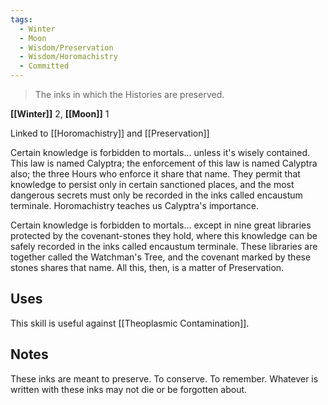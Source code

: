 ```yaml
---
tags:
  - Winter
  - Moon
  - Wisdom/Preservation
  - Wisdom/Horomachistry
  - Committed
---
```


> The inks in which the Histories are preserved.

**[[Winter]]** 2, **[[Moon]]** 1

Linked to [[Horomachistry]] and [[Preservation]]

Certain knowledge is forbidden to mortals… unless it's wisely contained. This law is named Calyptra; the enforcement of this law is named Calyptra also; the three Hours who enforce it share that name. They permit that knowledge to persist only in certain sanctioned places, and the most dangerous secrets must only be recorded in the inks called encaustum terminale. Horomachistry teaches us Calyptra's importance.

Certain knowledge is forbidden to mortals… except in nine great libraries protected by the covenant-stones they hold, where this knowledge can be safely recorded in the inks called encaustum terminale. These libraries are together called the Watchman's Tree, and the covenant marked by these stones shares that name. All this, then, is a matter of Preservation. 

## Uses

This skill is useful against [[Theoplasmic Contamination]].

## Notes

These inks are meant to preserve. To conserve. To remember. Whatever is written with these inks may not die or be forgotten about.